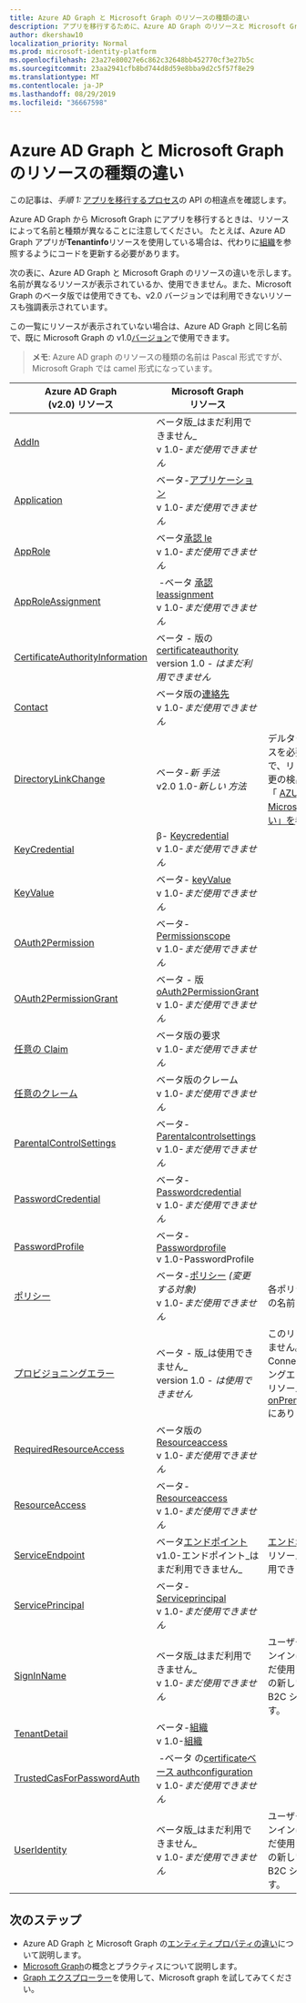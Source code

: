 ```yaml
---
title: Azure AD Graph と Microsoft Graph のリソースの種類の違い
description: アプリを移行するために、Azure AD Graph のリソースと Microsoft Graph のリソースの違いについて説明します。
author: dkershaw10
localization_priority: Normal
ms.prod: microsoft-identity-platform
ms.openlocfilehash: 23a27e80027e6c862c32648bb452770cf3e27b5c
ms.sourcegitcommit: 23aa2941cfb8bd744d8d59e8bba9d2c5f57f8e29
ms.translationtype: MT
ms.contentlocale: ja-JP
ms.lasthandoff: 08/29/2019
ms.locfileid: "36667598"
---
```

# <a name="resource-type-differences-between-azure-ad-graph-and-microsoft-graph"></a>Azure AD Graph と Microsoft Graph のリソースの種類の違い

この記事は、*手順 1:* [アプリを移行するプロセス](migrate-azure-ad-graph-planning-checklist.md)の API の相違点を確認します。

Azure AD Graph から Microsoft Graph にアプリを移行するときは、リソースによって名前と種類が異なることに注意してください。  たとえば、Azure AD Graph アプリが**Tenantinfo**リソースを使用している場合は、代わりに[組織](/graph/api/resources/organization?view=graph-rest-1.0)を参照するようにコードを更新する必要があります。

次の表に、Azure AD Graph と Microsoft Graph のリソースの違いを示します。  名前が異なるリソースが表示されているか、使用できません。また、Microsoft Graph のベータ版では使用できても、v2.0 バージョンでは利用できないリソースも強調表示されています。

この一覧にリソースが表示されていない場合は、Azure AD Graph と同じ名前で、既に Microsoft Graph の v1.0[バージョン](/graph/api/overview?view=graph-rest-1.0)で使用できます。

> **メモ**: Azure AD graph のリソースの種類の名前は Pascal 形式ですが、Microsoft Graph では camel 形式になっています。

|Azure AD Graph <br>(v2.0) リソース |Microsoft Graph<br>リソース|Comments|
|---|---|---|
| [AddIn](https://docs.microsoft.com/previous-versions/azure/ad/graph/api/entity-and-complex-type-reference)       | ベータ版_はまだ利用できません_<br>v 1.0-_まだ使用できません_ ||
| [Application](https://docs.microsoft.com/previous-versions/azure/ad/graph/api/entity-and-complex-type-reference) | ベータ-[アプリケーション](/graph/api/resources/application?view=graph-rest-beta)<br>v 1.0-_まだ使用できません_ ||
| [AppRole](https://docs.microsoft.com/previous-versions/azure/ad/graph/api/entity-and-complex-type-reference) | ベータ[承認 le](/graph/api/resources/approle?view=graph-rest-beta)<br>v 1.0-_まだ使用できません_ | |
| [AppRoleAssignment](https://docs.microsoft.com/previous-versions/azure/ad/graph/api/entity-and-complex-type-reference) | &nbsp;-ベータ&nbsp;[承認 leassignment](/graph/api/resources/approleassignment?view=graph-rest-beta)<br>v 1.0-_まだ使用できません_ | |
| [CertificateAuthorityInformation](https://docs.microsoft.com/previous-versions/azure/ad/graph/api/entity-and-complex-type-reference) | ベータ&nbsp;-&nbsp;版の[certificateauthority](/graph/api/resources/certificateauthority?view=graph-rest-beta)<br>version 1.0&nbsp;-&nbsp;_はまだ利用できません_ | |
| [Contact](https://docs.microsoft.com/previous-versions/azure/ad/graph/api/entity-and-complex-type-reference) | ベータ版の[連絡先](/graph/api/resources/orgContact?view=graph-rest-beta)<br>v 1.0-_まだ使用できません_ | |
| [DirectoryLinkChange](https://docs.microsoft.com/previous-versions/azure/ad/graph/api/entity-and-complex-type-reference) | ベータ-_新&nbsp;手法_ <br>v2.0 1.0-_新しい&nbsp;方法_ | デルタクエリは、このリソースを必要としないメカニズムで、リレーションシップの変更の検出をサポートします。 「 [AZURE AD graph と Microsoft Graph の機能の違い」を](migrate-azure-ad-graph-feature-differences.md)参照してください。 |
| [KeyCredential](https://docs.microsoft.com/previous-versions/azure/ad/graph/api/entity-and-complex-type-reference)| β- [Keycredential](/graph/api/resources/keyCredential?view=graph-rest-beta)<br>v 1.0-_まだ使用できません_ | |
| [KeyValue](https://docs.microsoft.com/previous-versions/azure/ad/graph/api/entity-and-complex-type-reference) | ベータ- [keyValue](/graph/api/resources/keyValue?view=graph-rest-beta) <br> v 1.0-_まだ使用できません_ ||
| [OAuth2Permission](https://docs.microsoft.com/previous-versions/azure/ad/graph/api/entity-and-complex-type-reference) | ベータ- [Permissionscope](/graph/api/resources/permissionScope?view=graph-rest-beta) <br> v 1.0-_まだ使用できません_ ||
| [OAuth2PermissionGrant](https://docs.microsoft.com/previous-versions/azure/ad/graph/api/entity-and-complex-type-reference) | ベータ&nbsp;-&nbsp;版[oAuth2PermissionGrant](/graph/api/resources/oAuth2PermissionGrant?view=graph-rest-beta) <br> v 1.0-_まだ使用できません_ ||
| [任意の Claim](https://docs.microsoft.com/previous-versions/azure/ad/graph/api/entity-and-complex-type-reference) | ベータ版の要求 <br> v 1.0-_まだ使用できません_ | |
| [任意のクレーム](https://docs.microsoft.com/previous-versions/azure/ad/graph/api/entity-and-complex-type-reference) | ベータ版のクレーム<br> v 1.0-_まだ使用できません_ ||
| [ParentalControlSettings](https://docs.microsoft.com/previous-versions/azure/ad/graph/api/entity-and-complex-type-reference) | ベータ- [Parentalcontrolsettings](/graph/api/resources/parentalcontrolsettings?view=graph-rest-beta) <br> v 1.0-_まだ使用できません_ ||
| [PasswordCredential](https://docs.microsoft.com/previous-versions/azure/ad/graph/api/entity-and-complex-type-reference) | ベータ- [Passwordcredential](/graph/api/resources/passwordCredential?view=graph-rest-beta) <br> v 1.0-_まだ使用できません_ ||
| [PasswordProfile](https://docs.microsoft.com/previous-versions/azure/ad/graph/api/entity-and-complex-type-reference) | ベータ- [Passwordprofile](/graph/api/resources/passwordProfile?view=graph-rest-beta) <br> v 1.0-PasswordProfile ||
| [ポリシー](https://docs.microsoft.com/previous-versions/azure/ad/graph/api/entity-and-complex-type-reference) | ベータ-[ポリシー](/graph/api/resources/parentalcontrolsettings?view=graph-rest-beta) _(変更する対象)_ <br> v 1.0-_まだ使用できません_ | 各ポリシーには、一意の種類の名前と構造があります。|
| [プロビジョニングエラー](https://docs.microsoft.com/previous-versions/azure/ad/graph/api/entity-and-complex-type-reference) | ベータ&nbsp;-&nbsp;版_は使用できません_ <br> version 1.0&nbsp;-&nbsp;_は使用できません_ | このリソースは推奨されていません。  ただし、AD Connect 関連のプロビジョニングエラーを説明する新しいリソースは、 [onPremisesProvisioningError](/graph/api/resources/onPremisesProvisioningError?view=graph-rest-v1.0)にあります。 |
| [RequiredResourceAccess](https://docs.microsoft.com/previous-versions/azure/ad/graph/api/entity-and-complex-type-reference) | ベータ版の[Resourceaccess](/graph/api/resources/requiredResourceAccess?view=graph-rest-beta) <br> v 1.0-_まだ使用できません_ | |
| [ResourceAccess](https://docs.microsoft.com/previous-versions/azure/ad/graph/api/entity-and-complex-type-reference) | ベータ- [Resourceaccess](/graph/api/resources/resourceAccess?view=graph-rest-beta) <br> v 1.0-_まだ使用できません_ | |
| [ServiceEndpoint](https://docs.microsoft.com/previous-versions/azure/ad/graph/api/entity-and-complex-type-reference) | ベータ[エンドポイント](/graph/api/resources/endpoint?view=graph-rest-beta) <br> v1.0-エンドポイント_はまだ利用できません_ | [エンドポイント](/graph/api/resources/endpoint?view=graph-rest-beta)は、[グループ](/graph/api/resources/group?view=graph-rest-beta)リソースの一部としてのみ使用できます。|
| [ServicePrincipal](https://docs.microsoft.com/previous-versions/azure/ad/graph/api/entity-and-complex-type-reference) | ベータ- [Serviceprincipal](/graph/api/resources/serviceprincipal?view=graph-rest-beta) <br> v 1.0-_まだ使用できません_ | |
| [SignInName](https://docs.microsoft.com/previous-versions/azure/ad/graph/api/entity-and-complex-type-reference) | ベータ版_はまだ利用できません_ <br> v 1.0-_まだ使用できません_ | ユーザーアカウントへのサインインに使用されているがまだ使用**** できない識別子の新しいモデル。 Azure AD B2C シナリオをサポートします。 |
| [TenantDetail](https://docs.microsoft.com/previous-versions/azure/ad/graph/api/entity-and-complex-type-reference) | ベータ-[組織](/graph/api/resources/organization?view=graph-rest-beta) <br> v 1.0-[組織](/graph/api/resources/organization?view=graph-rest-v1.0) | |
| [TrustedCasForPasswordAuth](https://docs.microsoft.com/previous-versions/azure/ad/graph/api/entity-and-complex-type-reference) | &nbsp;-ベータ&nbsp;の[certificateベース authconfiguration](/graph/api/resources/certificatebasedcuthconfiguration?view=graph-rest-beta) <br> v 1.0-_まだ使用できません_ | |
| [UserIdentity](https://docs.microsoft.com/previous-versions/azure/ad/graph/api/entity-and-complex-type-reference) | ベータ版_はまだ利用できません_ <br> v 1.0-_まだ使用できません_ |  ユーザーアカウントへのサインインに使用されているがまだ使用**** できない識別子の新しいモデル。 Azure AD B2C シナリオをサポートします。 |

## <a name="next-steps"></a>次のステップ

- Azure AD Graph と Microsoft Graph の[エンティティプロパティの違い](migrate-azure-ad-graph-property-differences.md)について説明します。
- [Microsoft Graph](/graph/overview)の概念とプラクティスについて説明します。
- [Graph エクスプローラー](https://aka.ms/ge)を使用して、Microsoft graph を試してみてください。
